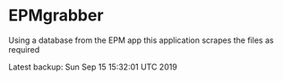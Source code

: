 # EPMgrabber
Using a database from the EPM app this application scrapes the files as required


Latest backup: Sun Sep 15 15:32:01 UTC 2019
